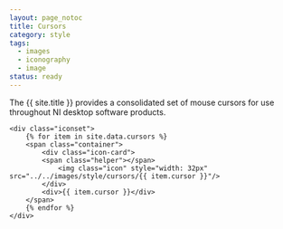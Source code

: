 ```yaml
---
layout: page_notoc
title: Cursors
category: style
tags:
  - images
  - iconography
  - image
status: ready
---
```

<body>
    <p>The {{ site.title }} provides a consolidated set of mouse cursors for use throughout NI desktop software products.</p>

 <!--   <p><strong>XAML Code Snippet</strong></p>
   <p>To reference an icon from this library in XAML, use the pack URI scheme of the icon.</p> -->

<!-- {% highlight xml%}
<Image Source="pack://application:,,,/NationalInstruments.PlatformFramework;component/ProjectExplorer/Images/AddPullDown_16x16.png"/>
{% endhighlight %} -->



    <div class="iconset">    
        {% for item in site.data.cursors %}
        <span class="container">
            <div class="icon-card">
            <span class="helper"></span>
                <img class="icon" style="width: 32px" src="../../images/style/cursors/{{ item.cursor }}"/>
            </div>
            <div>{{ item.cursor }}</div>
        </span>
        {% endfor %}
    </div>

</body>
